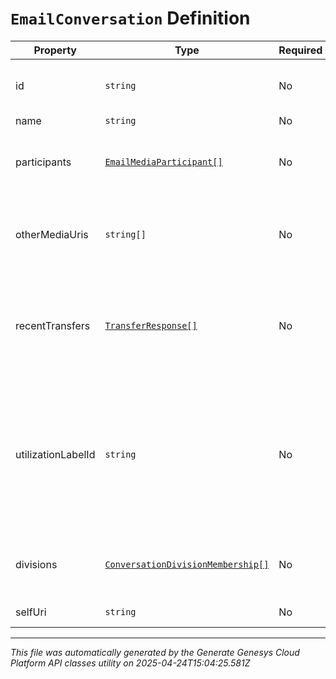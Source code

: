 # `EmailConversation` Definition

| Property | Type | Required | Description |
|----------|------|----------|-------------|
| id | `string` | No | The globally unique identifier for the object. |
| name | `string` | No |  |
| participants | [`EmailMediaParticipant[]`](emailmediaparticipant-definition.md) | No | The list of participants involved in the conversation. |
| otherMediaUris | `string[]` | No | The list of other media channels involved in the conversation. |
| recentTransfers | [`TransferResponse[]`](transferresponse-definition.md) | No | The list of the most recent 20 transfer commands applied to this conversation. |
| utilizationLabelId | `string` | No | An optional label that categorizes the conversation.  Max-utilization settings can be configured at a per-label level |
| divisions | [`ConversationDivisionMembership[]`](conversationdivisionmembership-definition.md) | No | Identifiers of divisions associated with this conversation. |
| selfUri | `string` | No | The URI for this object |

---

*This file was automatically generated by the Generate Genesys Cloud Platform API classes utility on 2025-04-24T15:04:25.581Z*